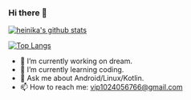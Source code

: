 ### Hi there 👋

[![heinika's github stats](https://github-readme-stats.vercel.app/api?username=heinika&theme=dark)](https://github.com/heinika/github-readme-stats)

[![Top Langs](https://github-readme-stats.vercel.app/api/top-langs/?username=heinika&layout=compact&theme=dark)](https://github.com/heinika/github-readme-stats)

- 🔭 I’m currently working on dream.
- 🌱 I’m currently learning coding.
- 💬 Ask me about Android/Linux/Kotlin.
- 📫 How to reach me: vip1024056766@gmail.com

<!--
**heinika/heinika** is a ✨ _special_ ✨ repository because its `README.md` (this file) appears on your GitHub profile.

[![heinika's github stats](https://github-readme-stats.vercel.app/api?username=heinika)](https://github.com/heinika/github-readme-stats)

- 🔭 I’m currently working on dream.
- 🌱 I’m currently learning coding.
- 👯 I’m looking to collaborate on Internet.
- 🤔 I’m looking for help with StackOverFlow
- 💬 Ask me about Android.
- 📫 How to reach me: vip1024056766@gmail.com
- 😄 Pronouns: work for what your want.
- ⚡ Fun fact: It's easy.
-->
